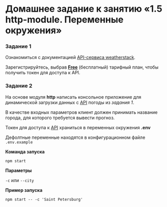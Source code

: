 # Домашнее задание к занятию «1.5 http-module. Переменные окружения»

### Задание 1

Ознакомиться с документацией [API-сервиса weatherstack](https://weatherstack.com/documentation).

Зарегистрируйтесь, выбрав [**Free**](https://weatherstack.com/signup/free) (бесплатный) тарифный план, чтобы получить токен для доступа к API.

### Задание 2

На основе модуля **http** написать консольное приложение для динамической загрузки данных с [API](https://weatherstack.com/) погоды из _задания 1_.

В качестве входных параметров клиент должен принимать название города, для которого требуется вывести прогноз.

Токен для доступа к [API](https://weatherstack.com/) храниться в переменных окружения **.env**

Дефолтные переменные находятся в конфигурационном файле `.env.example`

**Команда запуска**

`npm start`

**Параметры**

`-c` или `--city`

**Пример запуска**

`npm start -- -c 'Saint Petersburg'`
